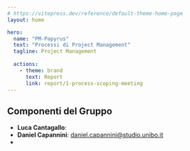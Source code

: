 ```yaml
---
# https://vitepress.dev/reference/default-theme-home-page
layout: home

hero:
  name: "PM-Papyrus"
  text: "Processi di Project Management"
  tagline: Project Management
  
  actions:
    - theme: brand
      text: Report
      link: report/1-process-scoping-meeting
---
```


## Componenti del Gruppo

- **Luca Cantagallo**: 
- **Daniel Capannini**: daniel.capannini@studio.unibo.it
- 
